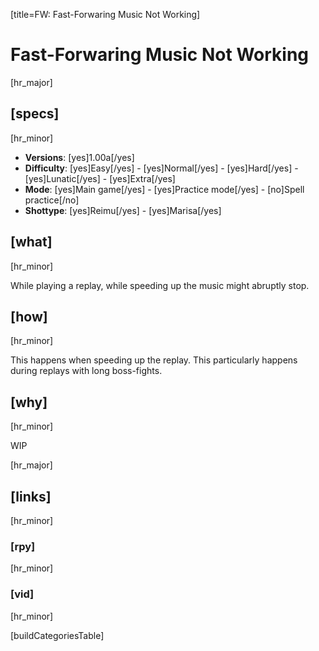 [title=FW: Fast-Forwaring Music Not Working]
# Fast-Forwaring Music Not Working
[hr_major]

## [specs]  
[hr_minor]

* **Versions**: [yes]1.00a[/yes]
* **Difficulty**: [yes]Easy[/yes] - [yes]Normal[/yes] - [yes]Hard[/yes] - [yes]Lunatic[/yes] - [yes]Extra[/yes]
* **Mode**: [yes]Main game[/yes] - [yes]Practice mode[/yes] - [no]Spell practice[/no]  
* **Shottype**: [yes]Reimu[/yes] - [yes]Marisa[/yes]

## [what]
[hr_minor]

While playing a replay, while speeding up the music might abruptly stop.

## [how]
[hr_minor]

This happens when speeding up the replay. This particularly happens during replays with long boss-fights.

## [why]
[hr_minor]

WIP

[hr_major]
## [links]
[hr_minor]
### [rpy]
[hr_minor]

### [vid]
[hr_minor]


[buildCategoriesTable]